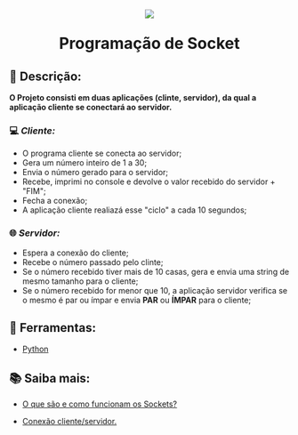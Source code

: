  

<h1 align = "center">
  <img src="https://user-images.githubusercontent.com/96443415/235499885-0bfcf319-1f70-468c-8bbf-85411d078c18.png">
  <p> Programação de Socket
</h1>



## 📓 Descrição:
  **O Projeto consisti em duas aplicações (clinte, servidor), da qual a aplicação cliente se conectará ao servidor.**
  ### 💻 *Cliente:*
  - O programa cliente se conecta ao servidor;
  - Gera um número inteiro de 1 a 30;
  - Envia o número gerado para o servidor;
  - Recebe, imprimi no console e devolve o valor recebido do servidor + "FIM";
  - Fecha a conexão;
  - A aplicação cliente realiazá esse "ciclo" a cada 10 segundos;
  
  ### 🌐 *Servidor:*
  - Espera a conexão do cliente;
  - Recebe o número passado pelo clinte;
  - Se o número recebido tiver mais de 10 casas, gera e envia uma string de mesmo tamanho para o cliente;
  - Se o número recebido for menor que 10, a aplicação servidor verifica se o mesmo é par ou ímpar e envia **PAR** ou **ÍMPAR** para o cliente;
  
## 🔨 Ferramentas:  
- [Python](https://www.python.org/)

## :books: Saiba mais:
- [O que são e como funcionam os Sockets?](https://www.linuxsolutions.com.br/sockets-o-que-e-e-como-eles-funcionam/)
  
- [Conexão cliente/servidor.](https://techenter.com.br/o-que-e-o-modelo-cliente-servidor/)

